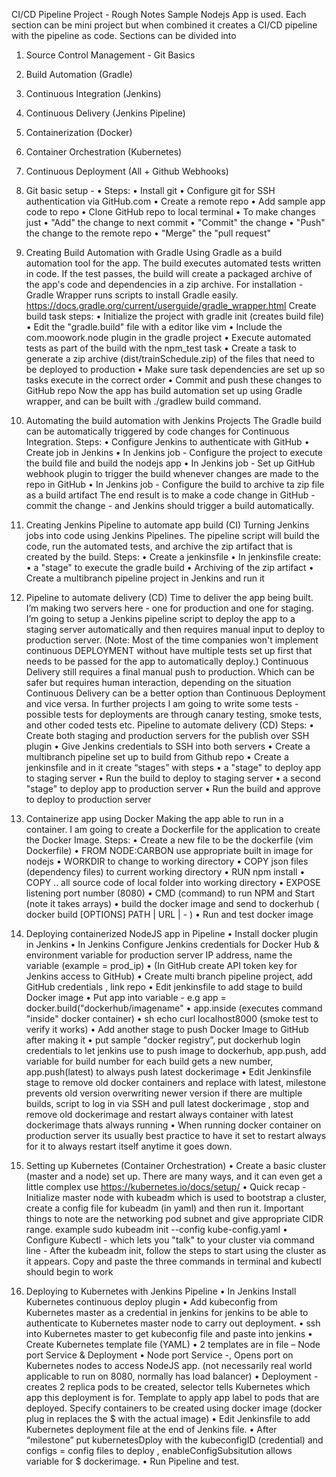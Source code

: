 CI/CD Pipeline Project - Rough Notes
Sample Nodejs App is used. Each section can be mini project but when combined it creates a CI/CD pipeline with the pipeline as code. Sections can be divided into
1.	Source Control Management - Git Basics
2.	Build Automation (Gradle)
3.	Continuous Integration (Jenkins)
4.	Continuous Delivery (Jenkins Pipeline)
5.	Containerization (Docker)
6.	Container Orchestration (Kubernetes)
7.	Continuous Deployment (All + Github Webhooks)
1. Git basic setup - 
•	Steps:
•	Install git
•	Configure git for SSH authentication via GitHub.com
•	Create a remote repo
•	Add sample app code to repo
•	Clone GitHub repo to local terminal
•	To make changes just
•	"Add" the change to next commit
•	"Commit" the change
•	"Push" the change to the remote repo
•	"Merge" the "pull request"
2. Creating Build Automation with Gradle
Using Gradle as a build automation tool for the app. The build executes automated tests written in code. If the test passes, the build will create a packaged archive of the app's code and dependencies in a zip archive.
For installation - Gradle Wrapper runs scripts to install Gradle easily.
https://docs.gradle.org/current/userguide/gradle_wrapper.html
Create build task steps: 
•	Initialize the project with gradle init (creates build file)
•	Edit the "gradle.build" file with a editor like vim
•	Include the com.moowork.node plugin in the gradle project
•	Execute automated tests as part of the build with the npm_test task
•	Create a task to generate a zip archive (dist/trainSchedule.zip) of the files that need to be deployed to production
•	Make sure task dependencies are set up so tasks execute in the correct order
•	Commit and push these changes to GitHub repo
Now the app has build automation set up using Gradle wrapper, and can be built with ./gradlew build command.
3. Automating the build automation with Jenkins Projects
The Gradle build can be automatically triggered by code changes for Continuous Integration.
Steps: 
•	Configure Jenkins to authenticate with GitHub
•	Create job in Jenkins
•	In Jenkins job - Configure the project to execute the build file and build the nodejs app
•	In Jenkins job - Set up GitHub webhook plugin to trigger the build whenever changes are made to the repo in GitHub
•	In Jenkins job - Configure the build to archive ta zip file as a build artifact
The end result is to make a code change in GitHub - commit the change - and Jenkins should trigger a build automatically.
4. Creating Jenkins Pipeline to automate app build (CI)
Turning Jenkins jobs into code using Jenkins Pipelines. The pipeline script will build the code, run the automated tests, and archive the zip artifact that is created by the build.
Steps:
•	Create a jenkinsfile
•	In jenkinsfile create: 
•	a "stage" to execute the gradle build
•	Archiving of the zip artifact
•	Create a multibranch pipeline project in Jenkins and run it
5. Pipeline to automate delivery (CD)
Time to deliver the app being built. I’m making two servers here - one for production and one for staging. I’m going to setup a Jenkins pipeline script to deploy the app to a staging server automatically and then requires manual input to deploy to production server. (Note: Most of the time companies won't implement continuous DEPLOYMENT without have multiple tests set up first that needs to be passed for the app to automatically deploy.) Continuous Delivery still requires a final manual push to production. Which can be safer but requires human interaction, depending on the situation Continuous Delivery can be a better option than Continuous Deployment and vice versa. In further projects I am going to write some tests - possible tests for deployments are through canary testing, smoke tests, and other coded tests etc. 
Pipeline to automate delivery (CD) Steps:
•	Create both staging and production servers for the publish over SSH plugin
•	Give Jenkins credentials to SSH into both servers
•	Create a multibranch pipeline set up to build from Github repo
•	Create a jenkinsfile and in it create “stages” with steps
•	a "stage" to deploy app to staging server
•	Run the build to deploy to staging server
•	a second "stage" to deploy app to production server
•	Run the build and approve to deploy to production server
6. Containerize app using Docker
Making the app able to run in a container. I am going to create a Dockerfile for the application to create the Docker Image. Steps:
•	Create a new file to be the dockerfile (vim Dockerfile)
•	FROM NODE:CARBON use appropriate built in image for nodejs
•	WORKDIR to change to working directory
•	COPY json files (dependency files) to current working directory
•	RUN npm install 
•	COPY .. all source code of local folder into working directory
•	EXPOSE listening port number (8080)
•	CMD (command) to run NPM and Start (note it takes arrays)
•	build the docker image and send to dockerhub ( docker build [OPTIONS] PATH | URL | - )
•	Run and test docker image

7. Deploying containerized NodeJS app in Pipeline
•	Install docker plugin in Jenkins
•	In Jenkins Configure Jenkins credentials for Docker Hub & environment variable for production server IP address, name the variable (example = prod_ip)
•	(In GitHub create API token key for Jenkins access to GitHub)
•	Create multi branch pipeline project, add GitHub credentials , link repo 
•	Edit jenkinsfile to add stage to build Docker image
•	Put app into variable - e.g app = docker.build("dockerhub/imagename"
•	app.inside (executes command "inside" docker container)
•	sh echo curl localhost8000 (smoke test to verify it works)
•	Add another stage to push Docker Image to GitHub after making it
•	put sample "docker registry”, put dockerhub login credentials to let jenkins use to push image to dockerhub, app.push, add variable for build number for each build gets a new number, app.push(latest) to always push latest dockerimage
•	Edit Jenkinsfile stage to remove old docker containers and replace with latest, milestone prevents old version overwriting newer version if there are multiple builds, script to log in via SSH and pull latest dockerimage , stop and remove old dockerimage and restart always container with latest dockerimage thats always running
•	When running docker container on production server its usually best practice to have it set to restart always for it to always restart itself anytime it goes down.  

8. Setting up Kubernetes (Container Orchestration)
•	Create a basic cluster (master and a node) set up. There are many ways, and it can even get a little complex use https://kubernetes.io/docs/setup/
•	Quick recap - Initialize master node with kubeadm which is used to bootstrap a cluster, create a config file for kubeadm (in yaml) and then run it. Important things to note are the networking pod subnet and give appropriate CIDR range. example sudo kubeadm init --config kube-config.yaml
•	Configure Kubectl - which lets you "talk" to your cluster via command line - After the kubeadm init, follow the steps to start using the cluster as it appears. Copy and paste the three commands in terminal and kubectl should begin to work
9. Deploying to Kubernetes with Jenkins Pipeline
•	In Jenkins Install Kubernetes continuous deploy plugin
•	Add kubeconfig from Kubernetes master as a credential in jenkins for jenkins to be able to authenticate to Kubernetes master node to carry out deployment.
•	ssh into Kubernetes master to get kubeconfig file and paste into jenkins
•	Create Kubernetes template file (YAML) 
•	2 templates are in file – Node port Service & Deployment
•	Node port Service -, Opens port on Kubernetes nodes to access NodeJS app. (not necessarily real world applicable to run on 8080, normally has load balancer)
•	Deployment - creates 2 replica pods to be created, selector tells Kubernetes which app this deployment is for. Template to apply app label to pods that are deployed. Specify containers to be created using docker image (docker plug in replaces the $ with the actual image)
•	Edit Jenkinsfile to add Kubernetes deployment file at the end of Jenkins file.
•	After “milestone” put kubernetesDploy with the kubeconfigID (credential) and configs = config files to deploy , enableConfigSubsitution allows variable for $ dockerimage. 
•	Run Pipeline and test. 




















